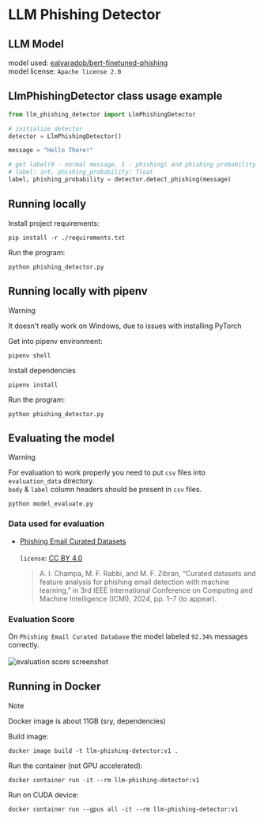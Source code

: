 # LLM Phishing Detector

## LLM Model
model used: [ealvaradob/bert-finetuned-phishing](https://huggingface.co/ealvaradob/bert-finetuned-phishing)\
model license: `Apache license 2.0`

## LlmPhishingDetector class usage example

```python
from llm_phishing_detector import LlmPhishingDetector

# initialize detector
detector = LlmPhishingDetector()

message = "Hello There!"

# get label(0 - normal message, 1 - phishing) and phishing probability
# label: int, phishing_probability: float
label, phishing_probability = detector.detect_phishing(message)
```

## Running locally
Install project requirements:
```shell
pip install -r ./requirements.txt
```
Run the program:
```shell
python phishing_detector.py
```

## Running locally with pipenv
> [!WARNING]
> It doesn't really work on Windows, due to issues with installing PyTorch

Get into pipenv environment:
```shell
pipenv shell
```
Install dependencies
```shell
pipenv install
```
Run the program:
```shell
python phishing_detector.py
```

## Evaluating the model
> [!WARNING]
> For evaluation to work properly you need to put `csv` files into `evaluation_data` directory.\
> `body` & `label` column headers should be present in `csv` files.

```shell
python model_evaluate.py
```

### Data used for evaluation
<!-- - Non-phishing emails - [Enron Email Dataset](https://www.cs.cmu.edu/~enron/)
    - https://www.cs.cmu.edu/~enron/enron_mail_20150507.tar.gz -->
- [Phishing Email Curated Datasets](https://figshare.com/articles/dataset/Phishing_Email_Curated_Datasets/24899943)\
\
    `license`: [CC BY 4.0](https://creativecommons.org/licenses/by/4.0/)
      
    >A. I. Champa, M. F. Rabbi, and M. F. Zibran, “Curated datasets and feature analysis for phishing email detection with machine learning,” in 3rd IEEE International Conference on Computing and Machine Intelligence (ICMI), 2024, pp. 1–7 (to appear).

### Evaluation Score
On `Phishing Email Curated Database` the model labeled `92.34%` messages correctly.\
\
![evaluation score screenshot](https://github.com/user-attachments/assets/e263503b-5cbf-4c1e-a643-acc69539b850)

## Running in Docker
> [!NOTE]
> Docker image is about 11GB (sry, dependencies)

Build image:
```shell
docker image build -t llm-phishing-detector:v1 .
```
Run the container (not GPU accelerated):
```shell
docker container run -it --rm llm-phishing-detector:v1
```
Run on CUDA device:
```shell
docker container run --gpus all -it --rm llm-phishing-detector:v1
```

